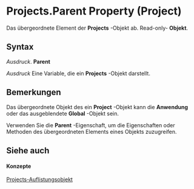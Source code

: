 
# Projects.Parent Property (Project)

Das übergeordnete Element der  **Projects** -Objekt ab. Read-only- **Objekt**.


## Syntax

 _Ausdruck_. **Parent**

 _Ausdruck_ Eine Variable, die ein **Projects** -Objekt darstellt.


## Bemerkungen

Das übergeordnete Objekt des ein  **Project** -Objekt kann die **Anwendung** oder das ausgeblendete **Global** -Objekt sein.

Verwenden Sie die  **Parent** -Eigenschaft, um die Eigenschaften oder Methoden des übergeordneten Elements eines Objekts zuzugreifen.


## Siehe auch


#### Konzepte


[Projects-Auflistungsobjekt](5a254428-f50d-e74f-dd31-5cdb260a4364.md)